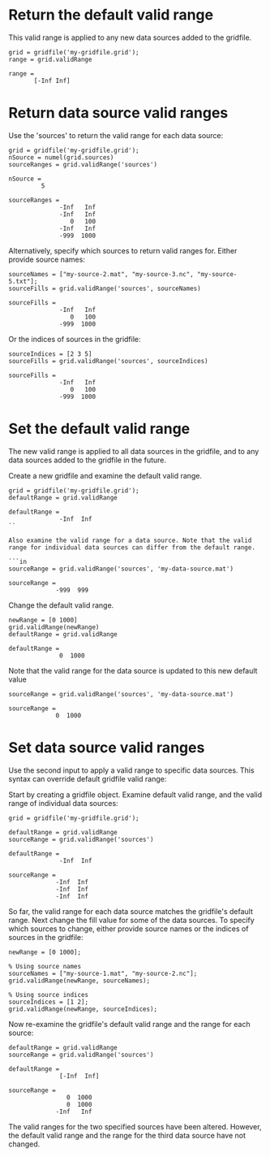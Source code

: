 # Return the default valid range

This valid range is applied to any new data sources added to the gridfile.

```in
grid = gridfile('my-gridfile.grid');
range = grid.validRange
```

```out
range =
       [-Inf Inf]
```

# Return data source valid ranges

Use the 'sources' to return the valid range for each data source:

```in
grid = gridfile('my-gridfile.grid');
nSource = numel(grid.sources)
sourceRanges = grid.validRange('sources')
```

```out
nSource =
         5

sourceRanges =
              -Inf   Inf
              -Inf   Inf
                 0   100
              -Inf   Inf
              -999  1000
```

Alternatively, specify which sources to return valid ranges for. Either provide source names:

```in
sourceNames = ["my-source-2.mat", "my-source-3.nc", "my-source-5.txt"];
sourceFills = grid.validRange('sources', sourceNames)
```

```out
sourceFills = 
              -Inf   Inf
                 0   100
              -999  1000
```

Or the indices of sources in the gridfile:

```in
sourceIndices = [2 3 5]
sourceFills = grid.validRange('sources', sourceIndices)
```

```out
sourceFills = 
              -Inf   Inf
                 0   100
              -999  1000
```


# Set the default valid range

The new valid range is applied to all data sources in the gridfile, and to any data sources added to the gridfile in the future.

Create a new gridfile and examine the default valid range.

```in
grid = gridfile('my-gridfile.grid');
defaultRange = grid.validRange
```

```out
defaultRange =
              -Inf  Inf
``

Also examine the valid range for a data source. Note that the valid range for individual data sources can differ from the default range.

```in
sourceRange = grid.validRange('sources', 'my-data-source.mat')
```

```out
sourceRange =
             -999  999
```

Change the default valid range.

```in
newRange = [0 1000]
grid.validRange(newRange)
defaultRange = grid.validRange
```

```out
defaultRange =
              0  1000
```

Note that the valid range for the data source is updated to this new default value

```in
sourceRange = grid.validRange('sources', 'my-data-source.mat')
```

```out
sourceRange =
             0  1000
```

# Set data source valid ranges

Use the second input to apply a valid range to specific data sources. This syntax can override default gridfile valid range:

Start by creating a gridfile object. Examine default valid range, and the valid range of individual data sources:

```in
grid = gridfile('my-gridfile.grid');

defaultRange = grid.validRange
sourceRange = grid.validRange('sources')
```

```out
defaultRange =
              -Inf  Inf
              
sourceRange =
             -Inf  Inf
             -Inf  Inf
             -Inf  Inf
```

So far, the valid range for each data source matches the gridfile's default range. Next change the fill value for some of the data sources. To specify which sources to change, either provide source names or the indices of sources in the gridfile:

```
newRange = [0 1000];

% Using source names
sourceNames = ["my-source-1.mat", "my-source-2.nc"];
grid.validRange(newRange, sourceNames);

% Using source indices
sourceIndices = [1 2];
grid.validRange(newRange, sourceIndices);
```

Now re-examine the gridfile's default valid range and the range for each source:

```in
defaultRange = grid.validRange
sourceRange = grid.validRange('sources')
```

```out
defaultRange =
              [-Inf  Inf]
              
sourceRange =
                0  1000
                0  1000
             -Inf   Inf
```

The valid ranges for the two specified sources have been altered. However, the default valid range and the range for the third data source have not changed.
